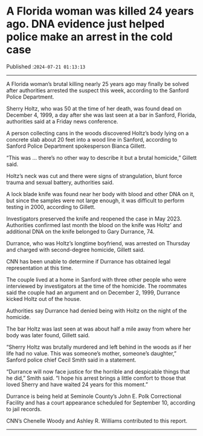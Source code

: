 # A Florida woman was killed 24 years ago. DNA evidence just helped police make an arrest in the cold case

Published :`2024-07-21 01:13:13`

---

A Florida woman’s brutal killing nearly 25 years ago may finally be solved after authorities arrested the suspect this week, according to the Sanford Police Department.

Sherry Holtz, who was 50 at the time of her death, was found dead on December 4, 1999, a day after she was last seen at a bar in Sanford, Florida, authorities said at a Friday news conference.

A person collecting cans in the woods discovered Holtz’s body lying on a concrete slab about 20 feet into a wood line in Sanford, according to Sanford Police Department spokesperson Bianca Gillett.

“This was … there’s no other way to describe it but a brutal homicide,” Gillett said.

Holtz’s neck was cut and there were signs of strangulation, blunt force trauma and sexual battery, authorities said.

A lock blade knife was found near her body with blood and other DNA on it, but since the samples were not large enough, it was difficult to perform testing in 2000, according to Gillett.

Investigators preserved the knife and reopened the case in May 2023. Authorities confirmed last month the blood on the knife was Holtz’ and additional DNA on the knife belonged to Gary Durrance, 74.

Durrance, who was Holtz’s longtime boyfriend, was arrested on Thursday and charged with second-degree homicide, Gillett said.

CNN has been unable to determine if Durrance has obtained legal representation at this time.

The couple lived at a home in Sanford with three other people who were interviewed by investigators at the time of the homicide. The roommates said the couple had an argument and on December 2, 1999, Durrance kicked Holtz out of the house.

Authorities say Durrance had denied being with Holtz on the night of the homicide.

The bar Holtz was last seen at was about half a mile away from where her body was later found, Gillett said.

“Sherry Holtz was brutally murdered and left behind in the woods as if her life had no value. This was someone’s mother, someone’s daughter,” Sanford police chief Cecil Smith said in a statement.

“Durrance will now face justice for the horrible and despicable things that he did,” Smith said. “I hope his arrest brings a little comfort to those that loved Sherry and have waited 24 years for this moment.”

Durrance is being held at Seminole County’s John E. Polk Correctional Facility and has a court appearance scheduled for September 10, according to jail records.

CNN’s Chenelle Woody and Ashley R. Williams contributed to this report.

---

